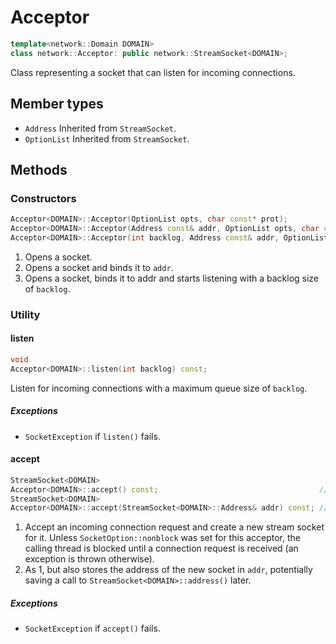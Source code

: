 # Acceptor
```cpp
template<network::Domain DOMAIN>
class network::Acceptor: public network::StreamSocket<DOMAIN>;
```
Class representing a socket that can listen for incoming connections.
## Member types
- `Address`
Inherited from `StreamSocket`.
- `OptionList`
Inherited from `StreamSocket`.
## Methods
### Constructors
```cpp
Acceptor<DOMAIN>::Acceptor(OptionList opts, char const* prot);                                   // 1
Acceptor<DOMAIN>::Acceptor(Address const& addr, OptionList opts, char const* prot);              // 2
Acceptor<DOMAIN>::Acceptor(int backlog, Address const& addr, OptionList opts, char const* prot); // 3
```
1. Opens a socket.
2. Opens a socket and binds it to `addr`.
3. Opens a socket, binds it to addr and starts listening with a backlog size of `backlog`.
### Utility
#### listen
```cpp
void
Acceptor<DOMAIN>::listen(int backlog) const;
```
Listen for incoming connections with a maximum queue size of `backlog`.
##### Exceptions
- `SocketException` if `listen()` fails.
#### accept
```cpp
StreamSocket<DOMAIN>
Acceptor<DOMAIN>::accept() const;                                    // 1
StreamSocket<DOMAIN>
Acceptor<DOMAIN>::accept(StreamSocket<DOMAIN>::Address& addr) const; // 2
```
1. Accept an incoming connection request and create a new stream socket for it. Unless `SocketOption::nonblock` was set for this acceptor, the calling thread is blocked until a connection request is received (an exception is thrown otherwise).
2. As 1, but also stores the address of the new socket in `addr`, potentially saving a call to `StreamSocket<DOMAIN>::address()` later.
##### Exceptions
- `SocketException` if `accept()` fails.